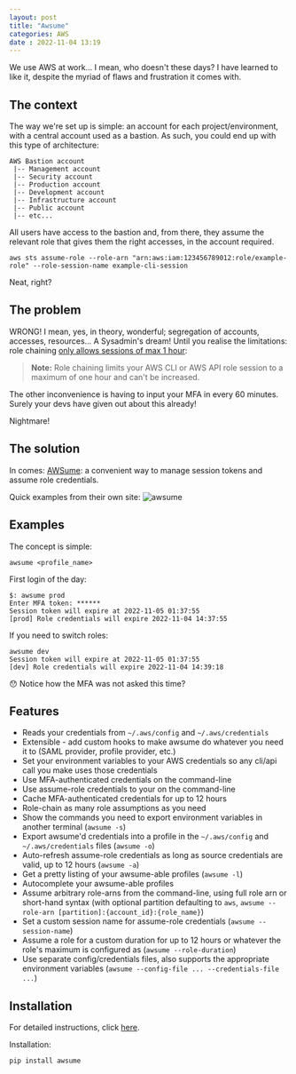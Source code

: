 ```yaml
---
layout: post
title: "Awsume" 
categories: AWS
date : 2022-11-04 13:19
---
```

We use AWS at work... I mean, who doesn't these days? I have learned to like it, despite the myriad of flaws and frustration it comes with. 

## The context
The way we're set up is simple: an account for each project/environment, with a central account used as a bastion. As such, you could end up with this type of architecture:

```
AWS Bastion account
 |-- Management account
 |-- Security account
 |-- Production account
 |-- Development account
 |-- Infrastructure account 
 |-- Public account
 |-- etc...
```

All users have access to the bastion and, from there, they assume the relevant role that gives them the right accesses, in the account required. 

```
aws sts assume-role --role-arn "arn:aws:iam:123456789012:role/example-role" --role-session-name example-cli-session
```

Neat, right? 

## The problem

WRONG! I mean, yes, in theory, wonderful; segregation of accounts, accesses, resources... A Sysadmin's dream! Until you realise the limitations: role chaining [only allows sessions of max 1 hour](https://aws.amazon.com/premiumsupport/knowledge-center/iam-role-chaining-limit/):

> **Note:** Role chaining limits your AWS CLI or AWS API role session to a maximum of one hour and can't be increased. 

The other inconvenience is having to input your MFA in every 60 minutes. Surely your devs have given out about this already!

Nightmare!

## The solution
In comes: [AWSume](https://awsu.me/): a convenient way to manage session tokens and assume role credentials. 

Quick examples from their own site: 
![awsume](https://awsu.me/assets/img/demo.2f37110c.gif)

## Examples

The concept is simple:
```
awsume <profile_name>
```

First login of the day: 
```
$: awsume prod
Enter MFA token: ******
Session token will expire at 2022-11-05 01:37:55
[prod] Role credentials will expire 2022-11-04 14:37:55
```

If you need to switch roles:
```
awsume dev
Session token will expire at 2022-11-05 01:37:55
[dev] Role credentials will expire 2022-11-04 14:39:18
```

😯 Notice how the MFA was not asked this time? 

## Features

-  Reads your credentials from `~/.aws/config` and `~/.aws/credentials`
-  Extensible - add custom hooks to make awsume do whatever you need it to (SAML provider, profile provider, etc.)
-  Set your environment variables to your AWS credentials so any cli/api call you make uses those credentials
-  Use MFA-authenticated credentials on the command-line
-  Use assume-role credentials to your on the command-line
-  Cache MFA-authenticated credentials for up to 12 hours
-  Role-chain as many role assumptions as you need
-  Show the commands you need to export environment variables in another terminal (`awsume -s`)
-  Export awsume'd credentials into a profile in the `~/.aws/config` and `~/.aws/credentials` files (`awsume -o`)
-  Auto-refresh assume-role credentials as long as source credentials are valid, up to 12 hours (`awsume -a`)
-  Get a pretty listing of your awsume-able profiles (`awsume -l`)
-  Autocomplete your awsume-able profiles
-  Assume arbitrary role-arns from the command-line, using full role arn or short-hand syntax (with optional partition defaulting to `aws`, `awsume --role-arn [partition]:{account_id}:{role_name}`)
-  Set a custom session name for assume-role credentials (`awsume --session-name`)
-  Assume a role for a custom duration for up to 12 hours or whatever the role's maximum is configured as (`awsume --role-duration`)
-  Use separate config/credentials files, also supports the appropriate environment variables (`awsume --config-file ... --credentials-file ...`)

## Installation
For detailed instructions, click [here](https://awsu.me/general/quickstart.html). 

Installation: 
```
pip install awsume
```

